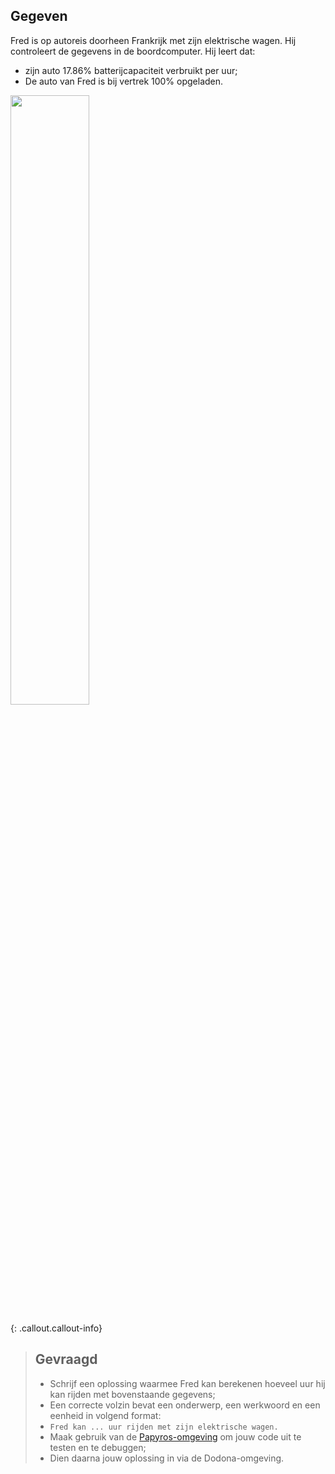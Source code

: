 ## Gegeven

Fred is op autoreis doorheen Frankrijk met zijn elektrische wagen. Hij controleert de gegevens in de boordcomputer. Hij leert dat: 
* zijn auto 17.86% batterijcapaciteit verbruikt per uur; 
* De auto van Fred is bij vertrek 100% opgeladen. 



<img src="https://blog.evsolutions.com/hubfs/2023-EVS/HS2022-How%20Electric%20Vehicle%20Battery%20Technology%20Works.png" width="50%"/>

{: .callout.callout-info}
> ## Gevraagd
> * Schrijf een oplossing waarmee Fred kan berekenen hoeveel uur hij kan rijden met bovenstaande gegevens; 
> * Een correcte volzin bevat een onderwerp, een werkwoord en een eenheid in volgend format:
> * `Fred kan ... uur rijden met zijn elektrische wagen.`
> * Maak gebruik van de [Papyros-omgeving](https://papyros.dodona.be/?locale=nl&language=JavaScript) om jouw code uit te testen en te debuggen;
> * Dien daarna jouw oplossing in via de Dodona-omgeving. 
